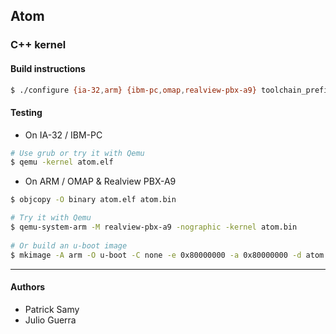 ## Atom ##
### C++ kernel ###

#### Build instructions ####

```sh
$ ./configure {ia-32,arm} {ibm-pc,omap,realview-pbx-a9} toolchain_prefix && make
```

#### Testing ####

  * On IA-32 / IBM-PC

```sh
# Use grub or try it with Qemu
$ qemu -kernel atom.elf
```

  * On ARM / OMAP & Realview PBX-A9

```sh
$ objcopy -O binary atom.elf atom.bin

# Try it with Qemu
$ qemu-system-arm -M realview-pbx-a9 -nographic -kernel atom.bin
    
# Or build an u-boot image
$ mkimage -A arm -O u-boot -C none -e 0x80000000 -a 0x80000000 -d atom.bin uImage
```

--------------
#### Authors ####
* Patrick Samy
* Julio Guerra
